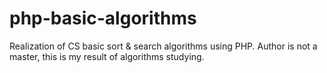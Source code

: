 # php-basic-algorithms
Realization of CS basic sort &amp; search algorithms using PHP. Author is not a master, this is my result of algorithms studying.
